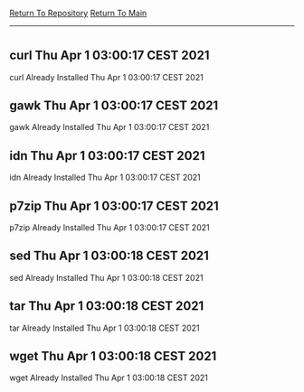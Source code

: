 [Return To Repository](https://github.com/bast69/piholeparser/)
[Return To Main](https://github.com/bast69/piholeparser/blob/master/RecentRunLogs/Mainlog.md)
____________________________________
# 
## curl Thu Apr  1 03:00:17 CEST 2021
curl Already Installed Thu Apr  1 03:00:17 CEST 2021
## gawk Thu Apr  1 03:00:17 CEST 2021
gawk Already Installed Thu Apr  1 03:00:17 CEST 2021
## idn Thu Apr  1 03:00:17 CEST 2021
idn Already Installed Thu Apr  1 03:00:17 CEST 2021
## p7zip Thu Apr  1 03:00:17 CEST 2021
p7zip Already Installed Thu Apr  1 03:00:17 CEST 2021
## sed Thu Apr  1 03:00:18 CEST 2021
sed Already Installed Thu Apr  1 03:00:18 CEST 2021
## tar Thu Apr  1 03:00:18 CEST 2021
tar Already Installed Thu Apr  1 03:00:18 CEST 2021
## wget Thu Apr  1 03:00:18 CEST 2021
wget Already Installed Thu Apr  1 03:00:18 CEST 2021
